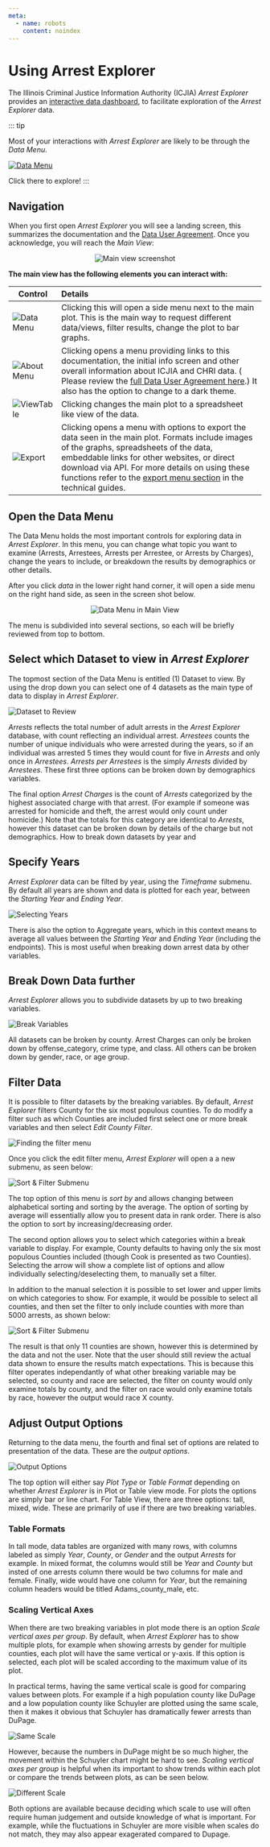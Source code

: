 ```yaml
---
meta:
  - name: robots
    content: noindex
---
```


# Using Arrest Explorer

The Illinois Criminal Justice Information Authority (ICJIA) _Arrest Explorer_ provides an [interactive data dashboard](https://icjia.illinois.gov/arrestexplorer/), to facilitate exploration of the _Arrest Explorer_ data.

::: tip

Most of your interactions with _Arrest Explorer_ are likely to be through the _Data Menu_.

[![Data Menu](/assets/data-menu-icon.PNG)](#open-the-data-menu)

Click there to explore!
:::

## Navigation

When you first open _Arrest Explorer_ you will see a landing screen, this summarizes the documentation and the [Data User Agreement](/user_agreement). Once you acknowledge, you will reach the _Main View_:

<div style="text-align:center">

![Main view screenshot](arrestexplor/assets/main-view.png)

</div>

**The main view has the following elements you can interact with:**

| Control                                      | Details                                                                                                                                                                                                                                                                                                                                     |
| -------------------------------------------- | :------------------------------------------------------------------------------------------------------------------------------------------------------------------------------------------------------------------------------------------------------------------------------------------------------------------------------------------ |
| ![Data Menu](/assets/data-menu-icon.PNG)     | Clicking this will open a side menu next to the main plot. This is the main way to request different data/views, filter results, change the plot to bar graphs.                                                                                                                                                                             |
| ![About Menu](/assets/about-icon.PNG)        | Clicking opens a menu providing links to this documentation, the initial info screen and other overall information about ICJIA and CHRI data. ( Please review the [full Data User Agreement here](/user_agreement).) It also has the option to change to a dark theme.                                                                      |
| ![ViewTable](/assets/view-as-table-icon.PNG) | Clicking changes the main plot to a spreadsheet like view of the data.                                                                                                                                                                                                                                                                      |
| ![Export](/assets/export.PNG)                | Clicking opens a menu with options to export the data seen in the main plot. Formats include images of the graphs, spreadsheets of the data, embeddable links for other websites, or direct download via API. For more details on using these functions refer to the [export menu section](/technical/export-data) in the technical guides. |

## Open the Data Menu

The Data Menu holds the most important controls for exploring data in _Arrest Explorer_. In this menu, you can change what topic you want to examine (Arrests, Arrestees, Arrests per Arrestee, or Arrests by Charges), change the years to include, or breakdown the results by demographics or other details.

After you click _data_ in the lower right hand corner, it will open a side menu on the right hand side, as seen in the screen shot below.

<div style="text-align:center">

![Data Menu in Main View](/assets/data-menu-open.PNG)

</div>

The menu is subdivided into several sections, so each will be briefly reviewed from top to bottom.

## Select which Dataset to view in _Arrest Explorer_

The topmost section of the Data Menu is entitled (1) Dataset to view. By using the drop down you can select one of 4 datasets as the main type of data to display in _Arrest Explorer_.

<div style="text-align:left">

![Dataset to Review](/assets/1-dataset-to-review.PNG)

</div>

_Arrests_ reflects the total number of adult arrests in the _Arrest Explorer_ database, with count reflecting an individual arrest. _Arrestees_ counts the number of unique individuals who were arrested during the years, so if an individual was arrested 5 times they would count for five in _Arrests_ and only once in _Arrestees_. _Arrests per Arrestees_ is the simply _Arrests_ divided by _Arrestees_. These first three options can be broken down by demographics variables.

The final option _Arrest Charges_ is the count of _Arrests_ categorized by the highest associated charge with that arrest. (For example if someone was arrested for homicide and theft, the arrest would only count under homicide.) Note that the totals for this category are identical to _Arrests_, however this dataset can be broken down by details of the charge but not demographics. How to break down datasets by year and

## Specify Years

_Arrest Explorer_ data can be filted by year, using the _Timeframe_ submenu. By default all years are shown and data is plotted for each year, between the _Starting Year_ and _Ending Year_.

<div style="text-align:left">

![Selecting Years](/assets/2-timeframe.PNG)

</div>

There is also the option to Aggregate years, which in this context means to average all values between the _Starting Year_ and _Ending Year_ (including the endpoints). This is most useful when breaking down arrest data by other variables.

## Break Down Data further

_Arrest Explorer_ allows you to subdivide datasets by up to two breaking variables.

![Break Variables](/assets/3-break-variables.PNG)

All datasets can be broken by county. Arrest Charges can only be broken down by offense_category, crime type, and class. All others can be broken down by gender, race, or age group.

## Filter Data

It is possible to filter datasets by the breaking variables. By default, _Arrest Explorer_ filters County for the six most populous counties. To do modify a filter such as which Counties are included first select one or more break variables and then select _Edit County Filter_.

![Finding the filter menu](/assets/break-by-variables-open.PNG)

Once you click the edit filter menu, _Arrest Explorer_ will open a a new submenu, as seen below:

![Sort & Filter Submenu](/assets/sort-and-filter-submenu.PNG)

The top option of this menu is _sort by_ and allows changing between alphabetical sorting and sorting by the average. The option of sorting by average will essentially allow you to present data in rank order. There is also the option to sort by increasing/decreasing order.

The second option allows you to select which categories within a break variable to display. For example, County defaults to having only the six most populous Counties included (though Cook is presented as two Counties). Selecting the arrow will show a complete list of options and allow individually selecting/deselecting them, to manually set a filter.

In addition to the manual selection it is possible to set lower and upper limits on which categories to show. For example, it would be possible to select all counties, and then set the filter to only include counties with more than 5000 arrests, as shown below:

![Sort & Filter Submenu](/assets/filtered-sort-menu.PNG)

The result is that only 11 counties are shown, however this is determined by the data and not the user. Note that the user should still review the actual data shown to ensure the results match expectations. This is because this filter operates independantly of what other breaking variable may be selected, so county and race are selected, the filter on county would only examine totals by county, and the filter on race would only examine totals by race, however the output would race X county.

## Adjust Output Options

Returning to the data menu, the fourth and final set of options are related to presentation of the data. These are the _output options_.

![Output Options](/assets/4-output-options.PNG)

The top option will either say _Plot Type_ or _Table Format_ depending on whether _Arrest Explorer_ is in Plot or Table view mode. For plots the options are simply bar or line chart. For Table View, there are three options: tall, mixed, wide. These are primarily of use if there are two breaking variables.

### Table Formats

In tall mode, data tables are organized with many rows, with columns labeled as simply _Year_, _County_, or _Gender_ and the output _Arrests_ for example. In mixed format, the columns would still be _Year_ and _County_ but insted of one arrests column there would be two columns for male and female. Finally, wide would have one column for _Year_, but the remaining column headers would be titled Adams_county_male, etc.

### Scaling Vertical Axes

When there are two breaking variables in plot mode there is an option _Scale vertical axes per group_. By default, when _Arrest Explorer_ has to show multiple plots, for example when showing arrests by gender for multiple counties, each plot will have the same vertical or y-axis. If this option is selected, each plot will be scaled according to the maximum value of its plot.

In practical terms, having the same vertical scale is good for comparing values between plots. For example if a high population county like DuPage and a low population county like Schuyler are plotted using the same scale, then it makes it obvious that Schuyler has dramatically fewer arrests than DuPage.

![Same Scale](/assets/same_scale.PNG)

However, because the numbers in DuPage might be so much higher, the movement within the Schuyler chart might be hard to see. _Scaling vertical axes per group_ is helpful when its important to show trends within each plot or compare the trends between plots, as can be seen below.

![Different Scale](/assets/different-scale.PNG)

Both options are available because deciding which scale to use will often require human judgement and outside knowledge of what is important. For example, while the fluctuations in Schuyler are more visible when scales do not match, they may also appear exagerated compared to Dupage.

<FundingStatement />
